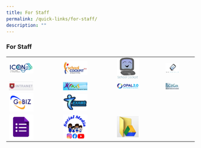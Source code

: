 ```yaml
---
title: For Staff
permalink: /quick-links/for-staff/
description: ""
---
```

### For Staff

|  	|  	|  	|  	|
|---	|---	|---	|---	|
| <a href="https://icon.moe.edu.sg/"><img style="width:50%" src="/images/link24.png"></a> 	| <a href="https://schoolcockpit.moe.gov.sg/"><img style="width:50%" src="/images/link25.png"></a> 	| <a href="https://schoolcockpit.moe.edu.sg/"><img style="width:50%" src="/images/link26.png"></a> 	|  <a href="https://scmobile.moe.edu.sg/login/"><img style="width:50%" src="/images/link27.png"></a>	|
|  <a href="http://intranet.moe.gov.sg/Pages/Home.aspx/"><img style="width:50%" src="/images/link28.png"></a>	| <a href="https://hrms.moe.gov.sg/"><img style="width:50%" src="/images/link29.png"></a> 	| <a href="https://idm.opal2.moe.edu.sg/account/login?returnUrl=%2F"><img style="width:50%" src="/images/link30.png"></a> 	| <a href="https://pacgov.agd.gov.sg/ipac/portal/jsp/login/index1.jsp"><img style="width:50%" src="/images/link31.png"></a> 	|
| <a href="http://intranet.gebiz.gov.sg/"><img style="width:50%" src="/images/link32.png"></a> 	|  <a href="https://iexams.moe.gov.sg/xe/login.do"><img style="width:50%" src="/images/link33.png"></a>	|  	|  	|
| <a href="https://go.gov.sg/sbpsict"><img style="width:50%" src="/images/link34.png"></a> 	| <a href="http://go.gov.sg/sbpssocmed"><img style="width:50%" src="/images/link35.png"></a> 	|  <a href="https://drive.google.com/drive/folders/1mI_8n7lDaFpjdKmaED60ZofKF4jhHlZ9"><img style="width:50%" src="/images/link36.png"></a>	|  	|